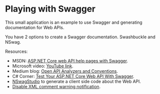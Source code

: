 # Playing with Swagger

This small application is an example to use Swagger and generating documentation for Web APIs.

You have 2 options to create a Swagger documentation. Swashbuckle and NSwag.

Resources:
- MSDN: [ASP.NET Core web API help pages with Swagger](https://docs.microsoft.com/en-us/aspnet/core/tutorials/web-api-help-pages-using-swagger?view=aspnetcore-2.2 "ASP.NET Core web API help pages with Swagger").
- Microsoft video: [YouTube link](https://www.youtube.com/watch?v=_vw3hcnSA1Y "YouTube link").
- Medium blog: [Open API Analyzers and Conventions](https://medium.com/volosoft/open-api-analyzers-conventions-82d74cfff11b "Open API Analyzers and Conventions").
- C# Corner: [Test Your ASP.NET Core Web API With Swagger](https://www.c-sharpcorner.com/article/test-your-asp-net-core-web-api-with-swagger "Test Your ASP.NET Core Web API With Swagger").
- [NSwagStudio](https://github.com/RSuter/NSwag/wiki/NSwagStudio "NSwagStudio") to generate a client side code about the Web API.
- [Disable XML comment warning notification](https://dev.to/coolgoose/how-to-disable-notifications-in-aspnet-core-20-for-missing-xml-comment-for-publicly-visible-type-or-member-29ab "Disable XML comment warning notification").
